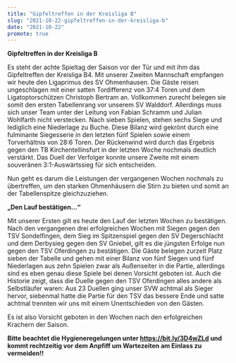 ```yaml
---
title: "Gipfeltreffen in der Kreisliga B"
slug: "2021-10-22-gipfeltreffen-in-der-kreisliga-b"
date: "2021-10-22"
promote: true
---
```

**Gipfeltreffen in der Kreisliga B**


Es steht der achte Spieltag der Saison vor der Tür und mit ihm das Gipfeltreffen der Kreisliga B4. Mit unserer Zweiten Mannschaft empfangen wir heute den Ligaprimus des SV Ohmenhausen. Die Gäste reisen ungeschlagen mit einer satten Tordifferenz von 37:4 Toren und dem Ligatoptorschützen Christoph Bertram an. Vollkommen zurecht belegen sie somit den ersten Tabellenrang vor unserem SV Walddorf. Allerdings muss sich unser Team unter der Leitung von Fabian Schramm und Julian Wohlfarth nicht verstecken. Nach sieben Spielen, stehen sechs Siege und lediglich eine Niederlage zu Buche. Diese Bilanz wird gekrönt durch eine fulminante Siegesserie in den letzten fünf Spielen sowie einem Torverhältnis von 28:6 Toren. Der Rückenwind wird durch das Ergebnis gegen den TB Kirchentellinsfurt in der letzten Woche nochmals deutlich verstärkt. Das Duell der Verfolger konnte unsere Zweite mit einem souveränen 3:1-Auswärtssieg für sich entscheiden.


Nun geht es darum die Leistungen der vergangenen Wochen nochmals zu übertreffen, um den starken Ohmenhäusern die Stirn zu bieten und somit an der Tabellenspitze gleichzuziehen.



**„Den Lauf bestätigen…“**


Mit unserer Ersten gilt es heute den Lauf der letzten Wochen zu bestätigen. Nach den vergangenen drei erfolgreichen Wochen mit Siegen gegen den TSV Sondelfingen, dem Sieg im Spitzenspiel gegen den SV Degerschlacht und dem Derbysieg gegen den SV Gniebel, gilt es die jüngsten Erfolge nun gegen den TSV Oferdingen zu bestätigen. Die Gäste belegen zurzeit Platz sieben der Tabelle und gehen mit einer Bilanz von fünf Siegen und fünf Niederlagen aus zehn Spielen zwar als Außenseiter in die Partie, allerdings sind es eben genau diese Spiele bei denen Vorsicht geboten ist. Auch die Historie zeigt, dass die Duelle gegen den TSV Oferdingen alles andere als Selbstläufer waren: Aus 23 Duellen ging unser SVW achtmal als Sieger hervor, siebenmal hatte die Partie für den TSV das bessere Ende und satte achtmal trennten wir uns mit einem Unentschieden von den Gästen.


Es ist also Vorsicht geboten in den Wochen nach den erfolgreichen Krachern der Saison.



**Bitte beachtet die Hygieneregelungen unter <a href="https://bit.ly/3D4wZLd">https://bit.ly/3D4wZLd </a>und kommt rechtzeitig vor dem Anpfiff um Wartezeiten am Einlass zu vermeiden!!**
